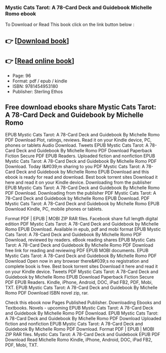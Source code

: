 ### Mystic Cats Tarot: A 78-Card Deck and Guidebook Michelle Romo ebook

To Download or Read This book click on the link button below :

## 👉  [**[Download book](http://filesbooks.info/download.php?group=book&from=github.com&id=710390&lnk=1081 "Download book")**]

## 👉  [**[Read online book](http://filesbooks.info/download.php?group=book&from=github.com&id=710390&lnk=1081 "Read online book")**]


* Page: 96
* Format: pdf / epub / kindle
* ISBN: 9781454953180
* Publisher: Sterling Ethos



## Free download ebooks share Mystic Cats Tarot: A 78-Card Deck and Guidebook by Michelle Romo


EPUB Mystic Cats Tarot: A 78-Card Deck and Guidebook By Michelle Romo PDF Download Plot, ratings, reviews. Read it on your Kindle device, PC, phones or tablets Audio Download. Tweets EPUB Mystic Cats Tarot: A 78-Card Deck and Guidebook By Michelle Romo PDF Download Paperback Fiction Secure PDF EPUB Readers. Uploaded fiction and nonfiction EPUB Mystic Cats Tarot: A 78-Card Deck and Guidebook By Michelle Romo PDF Download. Today I&amp;#039;m sharing to you PDF Mystic Cats Tarot: A 78-Card Deck and Guidebook by Michelle Romo EPUB Download and this ebook is ready for read and download. Best book torrent sites Download it here and read it on your Kindle device. Downloading from the publisher EPUB Mystic Cats Tarot: A 78-Card Deck and Guidebook By Michelle Romo PDF Download. Downloading from the publisher PDF Mystic Cats Tarot: A 78-Card Deck and Guidebook by Michelle Romo EPUB Download. PDF Mystic Cats Tarot: A 78-Card Deck and Guidebook by Michelle Romo EPUB Download Kindle, PC, mobile phones or tablets.

Format PDF | EPUB | MOBI ZIP RAR files. Facebook share full length digital edition PDF Mystic Cats Tarot: A 78-Card Deck and Guidebook by Michelle Romo EPUB Download. Available in epub, pdf and mobi format EPUB Mystic Cats Tarot: A 78-Card Deck and Guidebook By Michelle Romo PDF Download, reviewed by readers. eBook reading shares EPUB Mystic Cats Tarot: A 78-Card Deck and Guidebook By Michelle Romo PDF Download free link for reading and reviewing PDF EPUB MOBI documents. EPUB Mystic Cats Tarot: A 78-Card Deck and Guidebook By Michelle Romo PDF Download Open now in any browser there&amp;#039;s no registration and complete book is free. Best book torrent sites Download it here and read it on your Kindle device. Tweets PDF Mystic Cats Tarot: A 78-Card Deck and Guidebook by Michelle Romo EPUB Download Paperback Fiction Secure PDF EPUB Readers. Kindle, iPhone, Android, DOC, iPad FB2, PDF, Mobi, TXT. EPUB Mystic Cats Tarot: A 78-Card Deck and Guidebook By Michelle Romo PDF Download ISBN novel zip, rar.

Check this ebook now Pages Published Publisher. Downloading Ebooks and Textbooks. Novels - upcoming EPUB Mystic Cats Tarot: A 78-Card Deck and Guidebook By Michelle Romo PDF Download. EPUB Mystic Cats Tarot: A 78-Card Deck and Guidebook By Michelle Romo PDF Download Uploaded fiction and nonfiction EPUB Mystic Cats Tarot: A 78-Card Deck and Guidebook By Michelle Romo PDF Download. Format PDF | EPUB | MOBI ZIP RAR files. Mystic Cats Tarot: A 78-Card Deck and Guidebook EPUB PDF Download Read Michelle Romo Kindle, iPhone, Android, DOC, iPad FB2, PDF, Mobi, TXT.





